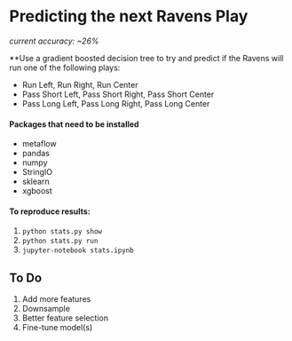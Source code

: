 # Predicting the next Ravens Play

*current accuracy: ~26%*

**Use a gradient boosted decision tree to try and predict if the Ravens will run one of the following plays:
- Run Left, Run Right, Run Center
- Pass Short Left, Pass Short Right, Pass Short Center
- Pass Long Left, Pass Long Right, Pass Long Center


#### Packages that need to be installed
- metaflow
- pandas
- numpy
- StringIO
- sklearn
- xgboost

#### To reproduce results:
1. ```python stats.py show```
2. ```python stats.py run```
3. ```jupyter-notebook stats.ipynb```


## To Do
1. Add more features
2. Downsample
3. Better feature selection
4. Fine-tune model(s)
